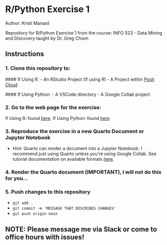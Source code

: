 # R/Python Exercise 1

Author: Kristi Manasil

Repository for R/Python Exercise 1 from the course: INFO 523 - Data Mining and Discovery taught by Dr. Greg Chism

## Instructions

### 1. Clone this repository to:

\#### If Using R: - An RStudio Project (If using R) - A Project within [Posit Cloud](https://posit.cloud/)

\#### If Using Python: - A VSCode directory - A Google Collab project

### 2. Go to the web page for the exercise:

If Using R: found [here](https://datamineaz.org/slides/week2/rexercise1). If Using Python: found [here](https://datamineaz.org/python/dataexplorationpython)

### 3. Reproduce the exercise in a new Quarto Document or Jupyter Notebook

-   Hint: Quarto can render a document into a Jupyter Notebook. I recommend just using Quarto unless you're using Google Collab. See tutorial documentation on available formats [here](%5Bhttps://posit.cloud/%5D(https://quarto.org/docs/output-formats/all-formats.html)https://quarto.org/docs/output-formats/all-formats.html).

### 4. Render the Quarto document (IMPORTANT), I will not do this for you...

### 5. Push changes to this repository

-   `git add .`
-   `git commit -m 'MESSAGE THAT DESCRIBES CHANGES'`
-   `git push origin main`

## NOTE: Please message me via Slack or come to office hours with issues!
